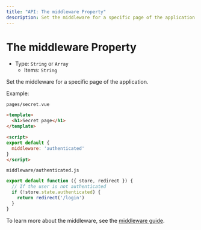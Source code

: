 ```yaml
---
title: "API: The middleware Property"
description: Set the middleware for a specific page of the application.
---
```


# The middleware Property

- Type: `String` or `Array`
  - Items: `String`

Set the middleware for a specific page of the application.

Example:

`pages/secret.vue`
```html
<template>
  <h1>Secret page</h1>
</template>

<script>
export default {
  middleware: 'authenticated'
}
</script>
```

`middleware/authenticated.js`
```js
export default function ({ store, redirect }) {
  // If the user is not authenticated
  if (!store.state.authenticated) {
    return redirect('/login')
  }
}
```

To learn more about the middleware, see the [middleware guide](/guide/routing#middleware).
